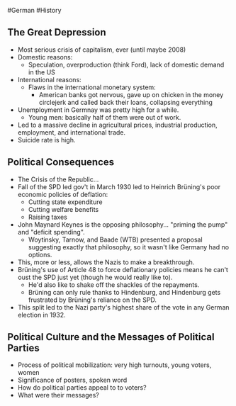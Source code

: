 #German #History
## The Great Depression
- Most serious crisis of capitalism, ever (until maybe 2008)
- Domestic reasons:
	- Speculation, overproduction (think Ford), lack of domestic demand in the US
- International reasons:
	- Flaws in the international monetary system:
		- American banks got nervous, gave up on chicken in the money circlejerk and called back their loans, collapsing everything
- Unemployment in Germnay was pretty high for a while.
	- Young men: basically half of them were out of work.
- Led to a massive decline in agricultural prices, industrial production, employment, and international trade.
- Suicide rate is high.

## Political Consequences
- The Crisis of the Republic...
- Fall of the SPD led gov't in March 1930 led to Heinrich Brüning's poor economic policies of deflation:
	- Cutting state expenditure
	- Cutting welfare benefits
	- Raising taxes
- John Maynard Keynes is the opposing philosophy... "priming the pump" and "deficit spending".
	- Woytinsky, Tarnow, and Baade (WTB) presented a proposal suggesting exactly that philosophy, so it wasn't like Germany had no options.
- This, more or less, allows the Nazis to make a breakthrough.
- Brüning's use of Article 48 to force deflationary policies means he can't oust the SPD just yet (though he would really like to).
	- He'd also like to shake off the shackles of the repayments.
	- Brüning can only rule thanks to Hindenburg, and Hindenburg gets frustrated by Brüning's reliance on the SPD.
- This split led to the Nazi party's highest share of the vote in any German election in 1932.

## Political Culture and the Messages of Political Parties
- Process of political mobilization: very high turnouts, young voters, women
- Significance of posters, spoken word
- How do political parties appeal to to voters?
- What were their messages?